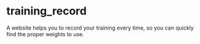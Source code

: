 # training_record
A website helps you to record your training every time, so you can quickly find the proper weights to use.
